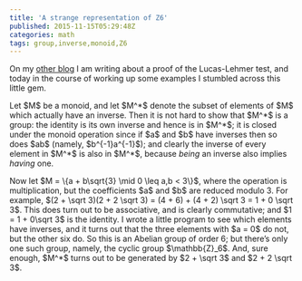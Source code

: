 ```yaml
---
title: 'A strange representation of Z6'
published: 2015-11-15T05:29:48Z
categories: math
tags: group,inverse,monoid,Z6
---
```


<p>On my <a href="https://mathlesstraveled.wordpress.com/">other blog</a> I am writing about a proof of the Lucas-Lehmer test, and today in the course of working up some examples I stumbled across this little gem.</p>
<p>Let $M$ be a monoid, and let $M^*$ denote the subset of elements of $M$ which actually have an inverse. Then it is not hard to show that $M^*$ is a group: the identity is its own inverse and hence is in $M^*$; it is closed under the monoid operation since if $a$ and $b$ have inverses then so does $ab$ (namely, $b^{-1}a^{-1}$); and clearly the inverse of every element in $M^*$ is also in $M^*$, because <em>being</em> an inverse also implies <em>having</em> one.</p>
<p>Now let $M = \{a + b\sqrt{3} \mid 0 \leq a,b &lt; 3\}$, where the operation is multiplication, but the coefficients $a$ and $b$ are reduced modulo 3. For example, $(2 + \sqrt 3)(2 + 2 \sqrt 3) = (4 + 6) + (4 + 2) \sqrt 3 = 1 + 0 \sqrt 3$. This does turn out to be associative, and is clearly commutative; and $1 = 1 + 0\sqrt 3$ is the identity. I wrote a little program to see which elements have inverses, and it turns out that the three elements with $a = 0$ do not, but the other six do. So this is an Abelian group of order 6; but there’s only one such group, namely, the cyclic group $\mathbb{Z}_6$. And, sure enough, $M^*$ turns out to be generated by $2 + \sqrt 3$ and $2 + 2 \sqrt 3$.</p>
<div class="references">

</div>

